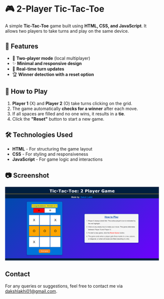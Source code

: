 # 🎮 2-Player Tic-Tac-Toe

A simple **Tic-Tac-Toe** game built using **HTML, CSS, and JavaScript**. It allows two players to take turns and play on the same device.

## 🚀 Features

- 🎲 **Two-player mode** (local multiplayer)  
- ✨ **Minimal and responsive design**  
- 🔄 **Real-time turn updates**  
- 🏆 **Winner detection with a reset option**  

## 📌 How to Play

1. **Player 1** (X) and **Player 2** (O) take turns clicking on the grid.  
2. The game automatically **checks for a winner** after each move.  
3. If all spaces are filled and no one wins, it results in a **tie**.  
4. Click the **"Reset"** button to start a new game.

## 🛠️ Technologies Used

- **HTML** - For structuring the game layout  
- **CSS** - For styling and responsiveness  
- **JavaScript** - For game logic and interactions  

## 📷 Screenshot

![Tic-Tac-Toe Screenshot](screenshot.png)  

## Contact

For any queries or suggestions, feel free to contact me via [dakshlakhi01@gmail.com](mailto:dakshlakhi01@gmail.com).